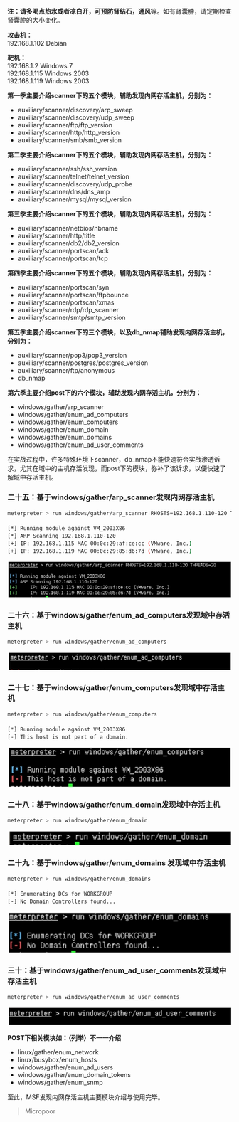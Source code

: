 **注：**请多喝点热水或者凉白开，可预防**肾结石，通风**等。如有肾囊肿，请定期检查肾囊肿的大小变化。

**攻击机：**  
192.168.1.102 Debian

**靶机：**  
192.168.1.2 Windows 7  
192.168.1.115 Windows 2003  
192.168.1.119 Windows 2003

**第一季主要介绍scanner下的五个模块，辅助发现内网存活主机，分别为：**

* auxiliary/scanner/discovery/arp_sweep 
* auxiliary/scanner/discovery/udp_sweep
* auxiliary/scanner/ftp/ftp_version 
* auxiliary/scanner/http/http_version
* auxiliary/scanner/smb/smb_version

**第二季主要介绍scanner下的五个模块，辅助发现内网存活主机，分别为：**
* auxiliary/scanner/ssh/ssh_version 
* auxiliary/scanner/telnet/telnet_version
* auxiliary/scanner/discovery/udp_probe 
* auxiliary/scanner/dns/dns_amp
* auxiliary/scanner/mysql/mysql_version

**第三季主要介绍scanner下的五个模块，辅助发现内网存活主机，分别为：**

* auxiliary/scanner/netbios/nbname 
* auxiliary/scanner/http/title
* auxiliary/scanner/db2/db2_version 
* auxiliary/scanner/portscan/ack
* auxiliary/scanner/portscan/tcp

**第四季主要介绍scanner下的五个模块，辅助发现内网存活主机，分别为：**

* auxiliary/scanner/portscan/syn 
* auxiliary/scanner/portscan/ftpbounce
* auxiliary/scanner/portscan/xmas 
* auxiliary/scanner/rdp/rdp_scanner
* auxiliary/scanner/smtp/smtp_version

**第五季主要介绍scanner下的三个模块，以及db_nmap辅助发现内网存活主机，分别为：**

* auxiliary/scanner/pop3/pop3_version
* auxiliary/scanner/postgres/postgres_version 
* auxiliary/scanner/ftp/anonymous
* db_nmap

**第六季主要介绍post下的六个模块，辅助发现内网存活主机，分别为：**

* windows/gather/arp_scanner 
* windows/gather/enum_ad_computers
* windows/gather/enum_computers 
* windows/gather/enum_domain
* windows/gather/enum_domains 
* windows/gather/enum_ad_user_comments

在实战过程中，许多特殊环境下scanner，db_nmap不能快速符合实战渗透诉求，尤其在域中的主机存活发现，而post下的模块，弥补了该诉求，以便快速了解域中存活主机。

### 二十五：基于windows/gather/arp_scanner发现内网存活主机
```bash
meterpreter > run windows/gather/arp_scanner RHOSTS=192.168.1.110‐120 THREADS=20

[*] Running module against VM_2003X86
[*] ARP Scanning 192.168.1.110‐120
[+] IP: 192.168.1.115 MAC 00:0c:29:af:ce:cc (VMware, Inc.)
[+] IP: 192.168.1.119 MAC 00:0c:29:85:d6:7d (VMware, Inc.)
```

![](img/21a718cf4696c8d5f2290c93327dd924.jpg)

### 二十六：基于windows/gather/enum_ad_computers发现域中存活主机
```bash
meterpreter > run windows/gather/enum_ad_computers
```
![](img/388af809ba44b622b6a64de97dd44fbc.jpg)

### 二十七：基于windows/gather/enum_computers发现域中存活主机
```bash
meterpreter > run windows/gather/enum_computers 

[*] Running module against VM_2003X86
[‐] This host is not part of a domain.
```
![](img/464039145a91d47df09c1e64b4155a8b.jpg)

### 二十八：基于windows/gather/enum_domain发现域中存活主机
```bash
meterpreter > run windows/gather/enum_domain
```
![](img/55a665ab66de46215d6f6f7c2c4f35b9.jpg)

### 二十九：基于windows/gather/enum_domains 发现域中存活主机
```bash
meterpreter > run windows/gather/enum_domains 

[*] Enumerating DCs for WORKGROUP
[‐] No Domain Controllers found...
```
![](img/2169c37a25c37ef453d7c14a9b1d865a.jpg)

### 三十：基于windows/gather/enum_ad_user_comments发现域中存活主机
```bash
meterpreter > run windows/gather/enum_ad_user_comments
```
![](img/daedf801fde98f563d15553d382f81bd.jpg)

**POST下相关模块如：（列举）不一一介绍**

* linux/gather/enum_network
* linux/busybox/enum_hosts
* windows/gather/enum_ad_users
* windows/gather/enum_domain_tokens
* windows/gather/enum_snmp

至此，MSF发现内网存活主机主要模块介绍与使用完毕。

>   Micropoor
